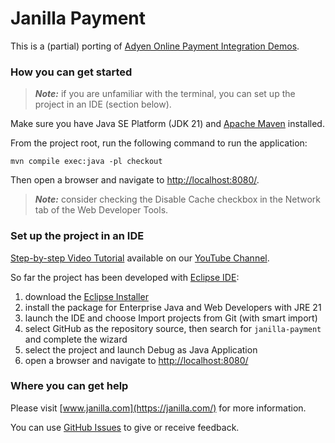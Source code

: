 # Janilla Payment

This is a (partial) porting of [Adyen Online Payment Integration Demos](https://github.com/adyen-examples/adyen-java-spring-online-payments).

### How you can get started

> **_Note:_**  if you are unfamiliar with the terminal, you can set up the project in an IDE (section below).

Make sure you have Java SE Platform (JDK 21) and [Apache Maven](https://maven.apache.org/install.html) installed.

From the project root, run the following command to run the application:

```shell
mvn compile exec:java -pl checkout
```

Then open a browser and navigate to <http://localhost:8080/>.

> **_Note:_**  consider checking the Disable Cache checkbox in the Network tab of the Web Developer Tools.

### Set up the project in an IDE

[Step-by-step Video Tutorial](https://youtu.be/LCc7rZeFlis) available on our [YouTube Channel](https://www.youtube.com/@janilla).

So far the project has been developed with [Eclipse IDE](https://eclipseide.org/):

1. download the [Eclipse Installer](https://www.eclipse.org/downloads/packages/installer)
2. install the package for Enterprise Java and Web Developers with JRE 21
3. launch the IDE and choose Import projects from Git (with smart import)
4. select GitHub as the repository source, then search for `janilla-payment` and complete the wizard
5. select the project and launch Debug as Java Application
6. open a browser and navigate to <http://localhost:8080/>

### Where you can get help

Please visit [www.janilla.com](https://janilla.com/) for more information.

You can use [GitHub Issues](https://github.com/diego-schivo/janilla-payment/issues) to give or receive feedback.
